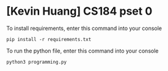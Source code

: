 # [Kevin Huang] CS184 pset 0

To install requirements, enter this command into your console
```console
pip install -r requirements.txt
```

To run the python file, enter this command into your console
```python
python3 programming.py
```